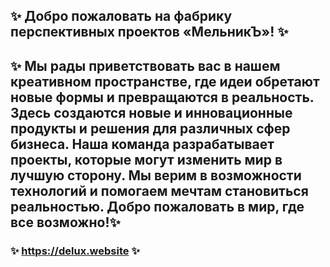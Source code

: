 

## ✨ Добро пожаловать на фабрику перспективных проектов «МельникЪ»! ✨
## ✨ Мы рады приветствовать вас в нашем креативном пространстве, где идеи обретают новые формы и превращаются в реальность. Здесь создаются новые и инновационные продукты и решения для различных сфер бизнеса. Наша команда разрабатывает проекты, которые могут изменить мир в лучшую сторону. Мы верим в возможности технологий и помогаем мечтам становиться реальностью. Добро пожаловать в мир, где все возможно!✨

### ✨ https://delux.website ✨

